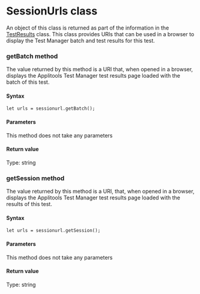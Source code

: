 # SessionUrls class
An object of this class is returned as part of the information in the [TestResults](./testresults) class. This class provides URIs that can be used in a browser to display the Test Manager batch and test results for this test.
 
### getBatch method
The value returned by this method is a URI that, when opened in a browser, displays the Applitools Test Manager test results page loaded with the batch of this test.

#### Syntax 
 ``` 
let urls = sessionurl.getBatch();
 ``` 

 #### Parameters 
This method does not take any parameters 
 
 #### Return value 
Type: string 
### getSession method
The value returned by this method is a URI, that, when opened in a browser, displays the Applitools Test Manager test results page loaded with the results of this test.

#### Syntax 
 ``` 
let urls = sessionurl.getSession();
 ``` 

 #### Parameters 
This method does not take any parameters 
 
 #### Return value 
Type: string